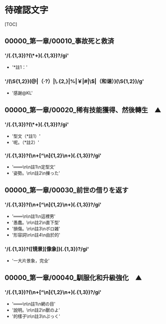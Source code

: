 # 待確認文字

[TOC]

## 00000_第一章/00010_事故死と救済

### '/(.{1,3})?(\\*+)(.{1,3})?/gi'

- '*註1：'

### '/(\\S{1,2})(@|（·?）|\\.{2,}|%|￥|#|\\$|（和谐）)(\\S{1,2})/g'

- '感謝@KL'


## 00000_第一章/00020_稀有技能獲得、然後轉生　▲

### '/(.{1,3})?(\\*+)(.{1,3})?/gi'

- '型文（*註1）'
- '呢。（*註2）'

### '/(.{1,3})?(\n+[^\n]{1,2}\n+)(.{1,3})?/gi'

- '═══\n\n註1\n定型文'
- '姿勢。\n\n註2\n擽った'


## 00000_第一章/00030_前世の借りを返す

### '/(.{1,3})?(\n+[^\n]{1,2}\n+)(.{1,3})?/gi'

- '═══\n\n註1\n這裡男'
- '愚蠢。\n\n註2\n直下型'
- '損傷。\n\n註3\nボロ雑'
- '形容詞\n\n註4\n由於的'

### '/(.{1,3})?([镜景][像象])(.{1,3})?/gi'

- '一大片景象，完全'


## 00000_第一章/00040_馴服化和升級強化　▲

### '/(.{1,3})?(\n+[^\n]{1,2}\n+)(.{1,3})?/gi'

- '═══\n\n註1\n網の目'
- '說明。\n\n註2\n獸のよ'
- '的樣子\n\n註3\nぷっく'
